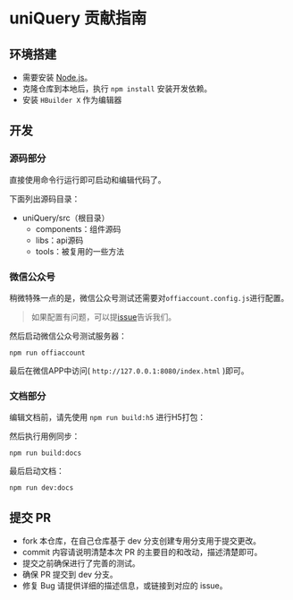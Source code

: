 # uniQuery 贡献指南

## 环境搭建

* 需要安装 [Node.js](http://nodejs.org/)。
* 克隆仓库到本地后，执行 ```npm install``` 安装开发依赖。
* 安装 ```HBuilder X``` 作为编辑器

## 开发

### 源码部分

直接使用命令行运行即可启动和编辑代码了。

下面列出源码目录：

- uniQuery/src（根目录）
    - components：组件源码
    - libs：api源码
    - tools：被复用的一些方法

### 微信公众号

稍微特殊一点的是，微信公众号测试还需要对```offiaccount.config.js```进行配置。

> 如果配置有问题，可以提[issue](https://github.com/handless-ui/uniQuery/issues)告诉我们。

然后启动微信公众号测试服务器：

```shell
npm run offiaccount
```

最后在微信APP中访问( ```http://127.0.0.1:8080/index.html``` )即可。

### 文档部分

编辑文档前，请先使用 ```npm run build:h5``` 进行H5打包：

然后执行用例同步：

```shell
npm run build:docs
```

最后启动文档：

```shell
npm run dev:docs
```

## 提交 PR

* fork 本仓库，在自己仓库基于 dev 分支创建专用分支用于提交更改。
* commit 内容请说明清楚本次 PR 的主要目的和改动，描述清楚即可。
* 提交之前确保进行了完善的测试。
* 确保 PR 提交到 dev 分支。
* 修复 Bug 请提供详细的描述信息，或链接到对应的 issue。